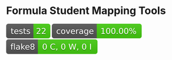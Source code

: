 # Formula Student Mapping Tools

[![Tests](./reports/badges/tests.svg)](./data/tests/index.html) [![Coverage](./reports/badges/coverage.svg)](./data/coverage/index.html) [![Linter](./reports/badges/linter.svg)](./data/linter/index.html)
